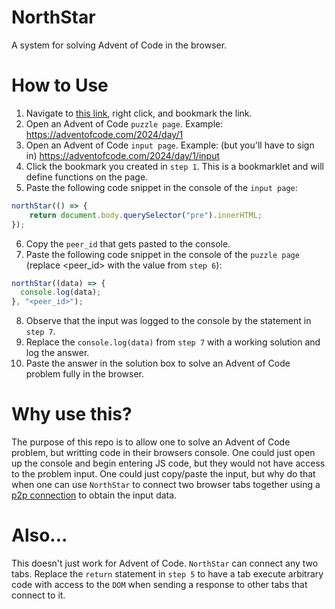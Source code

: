 # NorthStar

A system for solving Advent of Code in the browser.

# How to Use

1. Navigate to [this link](https://strawstack.github.io/NorthStar/), right click, and bookmark the link.
2. Open an Advent of Code `puzzle page`. Example: https://adventofcode.com/2024/day/1
3. Open an Advent of Code `input page`. Example: (but you'll have to sign in) https://adventofcode.com/2024/day/1/input
4. Click the bookmark you created in `step 1`. This is a bookmarklet and will define functions on the page.
5. Paste the following code snippet in the console of the `input page`:

```js
northStar(() => {
    return document.body.querySelector("pre").innerHTML;
});
```

6. Copy the `peer_id` that gets pasted to the console.
7. Paste the following code snippet in the console of the `puzzle page` (replace <peer_id> with the value from `step 6`):


```js
northStar((data) => {
  console.log(data);
}, "<peer_id>");
```

8. Observe that the input was logged to the console by the statement in `step 7`.
9. Replace the `console.log(data)` from `step 7` with a working solution and log the answer.
10. Paste the answer in the solution box to solve an Advent of Code problem fully in the browser. 

# Why use this?

The purpose of this repo is to allow one to solve an Advent of Code problem, but writting code in their browsers console. One could just open up the console and begin entering JS code, but they would not have access to the problem input. One could just copy/paste the input, but why do that when one can use `NorthStar` to connect two browser tabs together using a [p2p connection](https://peerjs.com/) to obtain the input data.

# Also...

This doesn't just work for Advent of Code. `NorthStar` can connect any two tabs. Replace the `return` statement in `step 5` to have a tab execute arbitrary code with access to the `DOM` when sending a response to other tabs that connect to it.

